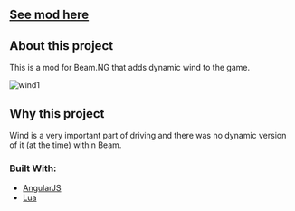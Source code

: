 ## [See mod here](https://www.beamng.com/resources/winds-of-change.33596/)

## About this project

This is a mod for Beam.NG that adds dynamic wind to the game.

![wind1](https://github.com/user-attachments/assets/da9c0ee1-a0cf-4dab-ab7c-fa07b4af2eee)

## Why this project

Wind is a very important part of driving and there was no dynamic version of it (at the time) within Beam.

### Built With:

- [AngularJS](https://angularjs.org/)
- [Lua](https://www.lua.org/)


